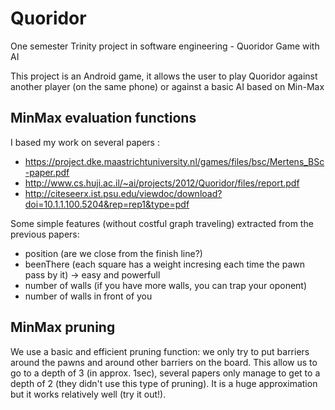 # Quoridor
One semester Trinity project in software engineering - Quoridor Game with AI

This project is an Android game, it allows the user to play Quoridor against another player (on the same phone) or against a basic AI based on Min-Max

## MinMax evaluation functions

I based my work on several papers :

* https://project.dke.maastrichtuniversity.nl/games/files/bsc/Mertens_BSc-paper.pdf
* http://www.cs.huji.ac.il/~ai/projects/2012/Quoridor/files/report.pdf
* http://citeseerx.ist.psu.edu/viewdoc/download?doi=10.1.1.100.5204&rep=rep1&type=pdf

Some simple features (without costful graph traveling) extracted from the previous papers:

* position (are we close from the finish line?)
* beenThere (each square has a weight incresing each time the pawn pass by it) -> easy and powerfull
* number of walls (if you have more walls, you can trap your oponent)
* number of walls in front of you

## MinMax pruning

We use a basic and efficient pruning function: we only try to put barriers around the pawns and around other barriers on the board. This allow us to go to a depth of 3 (in approx. 1sec), several papers only manage to get to a depth of 2 (they didn't use this type of pruning). It is a huge approximation but it works relatively well (try it out!).

